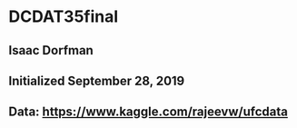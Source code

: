 # DCDAT35final
## Isaac Dorfman
## Initialized September 28, 2019
## Data: https://www.kaggle.com/rajeevw/ufcdata
